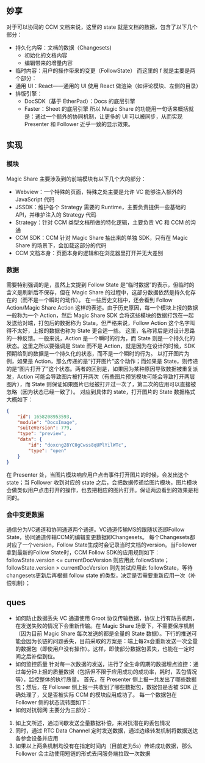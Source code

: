 ## 妙享
对于可以协同的 CCM 文档来说，这里的 state 就是文档的数据，包含了以下几个部分：
- 持久化内容：文档的数据（Changesets)
  - 初始化的文档内容
  - 编辑带来的增量内容
- 临时内容：用户的操作带来的变更（FollowState）
而这里的 f 就是主要是两个部分：
- 通用 UI：React——通用的 UI 使用 React 做渲染（如评论模块、左侧的目录）
- 排版引擎：
  - DocSDK（基于 EtherPad）：Docs 的底层引擎
  - Faster：Sheet 的底层引擎
所以 Magic Share 的功能用一句话来概括就是：通过一个额外的协同机制，让更多的 UI 可以被同步，从而实现 Presenter 和 Follower 近乎一致的显示效果。


## 实现

### 模块
Magic Share 主要涉及到的前端模块有以下几个大的部分：
- Webview：一个特殊的页面，特殊之处主要是允许 VC 能够注入额外的 JavaScript 代码
- JSSDK：维护各个 Strategy 需要的 Runtime，主要负责提供一些基础的 API，并维护注入的 Strategy 代码
- Strategy：针对 CCM 类型文档所做的特化逻辑，主要负责 VC 和 CCM 的沟通
- CCM SDK：CCM 针对 Magic Share 抽出来的单独 SDK，只有在 Magic Share 的场景下，会加载这部分的代码
- CCM 文档本身：页面本身的逻辑和在浏览器里打开并无大差别

### 数据
需要特别强调的是，虽然上文提到 Follow State 是“临时数据”的表示，但临时的含义是刷新后不保存，但在 Magic Share 的过程中，这部分数据依然是持久化存在的（而不是一个瞬时的动作）。
在一些历史文档中，还会看到 Follow Action/Magic Share Action 这样的表述。由于历史原因，每一个模块上报的数据一般称为一个 Action，然后 Magic Share SDK 会将这些模块的数据打包在一起发送给对端，打包后的数据称为 State。但严格来说，Follow Action 这个名字叫得不太好，上报的数据也称为 State 更合适一些。
这里，名称背后是对设计思路的一种反馈。一般来说，Action 是一个瞬时的行为，而 State 则是一个持久化的状态。这里之所以要强调是 State 而不是 Action，就是因为在设计的时候，SDK 预期给到的数据是一个持久化的状态，而不是一个瞬时的行为。
以打开图片为例，如果是 Action，那么传递的是“打开图片”这个动作；而如果是 State，则传递的是“图片打开了”这个状态。两者的区别是，如果因为某种原因导致数据被重复派发，Action 可能会导致图片被打开两次（有些图片预览模块可能会导致打开两层图片），而 State 则保证如果图片已经被打开过一次了，第二次的应用可以直接被忽略（因为状态已经一致了）。
对应到具体的 state，打开图片的 State 数据格式大概如下：
```json
{
    "id": 1658208953593,
    "module": "DocxImage",
    "suiteVersion": 779,
    "type": "preview",
    "data": {
        "id": "doxcng28YC0gCwss8qUPlYilWTc",
        "type": "open"
    }
}
```
在 Presenter 处，当图片模块响应用户点击事件打开图片的时候，会发出这个 state；当 Follower 收到对应的 state 之后，会把数据传递给图片模块，图片模块会做类似用户点击打开的操作，也去把相应的图片打开。保证两边看到的效果是相同的。

### 会中变更数据
通信分为VC通道和协同通道两个通道。VC通道传输MS的跟随状态即Follow State，协同通道传输CCM的编辑变更数据即Changesets。
每个Changesets都对应了一个version，Follow State生成时会记录当时文档的version。当Follower拿到最新的Follow State时，CCM Follow SDK的应用规则如下：
followState.version <= currentDocVersion 则应用此 followState；
followState.version > currentDocVersion 则先尝试应用此 followState，等待changesets更新后再根据 follow state 的类型，决定是否需要重新应用一次（补偿机制）；


## ques
- 如何防止数据丢失
VC 通道使用 Groot 协议传输数据，协议上行有防丢机制，在发送失败的情况下会重新传输。在 Magic Share 场景下，不需要保序机制（因为目前 Magic Share 每次发送的都是全量的 State 数据）。下行的推送可能会因为长链的问题丢失，目前采取的方案是：端上每2s会重新发送一次全量的数据包（即使用户没有操作）。这样，即使部分数据包丢失，也能在一定时间之后补偿到位。
- 如何监控质量
针对每一次数据的发送，进行了全生命周期的数据埋点监控：通过每分钟上报的质量数据（包括但不限于应用成功的成功率，耗时，丢包情况等），监控整体的执行质量。
首先，在 Presenter 侧上报一共发出了哪些数据包；然后，在 Follower 侧上报一共收到了哪些数据包，数据包是否被 SDK 正确处理了，又是否被实际 CCM 的模块应用成功了。
每一个数据包在 Follower 侧的状态流转图如下：
- 如何对抗弱网
主要分为三部分：
1. 如上文所述，通过间歇发送全量数据补偿，来对抗潜在的丢包情况
2. 同时，通过 RTC Data Channel 定时发送数据，通过边缘转发机制将数据送达各参会设备并应用
3. 如果以上两条机制均没有在指定时间内（目前定为5s）传递成功数据，那么 Follower 会主动使用短链的形式去问服务端拉取一次数据